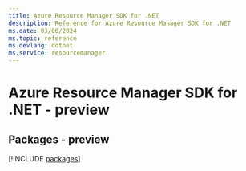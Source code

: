 ```yaml
---
title: Azure Resource Manager SDK for .NET
description: Reference for Azure Resource Manager SDK for .NET
ms.date: 03/06/2024
ms.topic: reference
ms.devlang: dotnet
ms.service: resourcemanager
---
```

# Azure Resource Manager SDK for .NET - preview
## Packages - preview
[!INCLUDE [packages](resource-manager-index.md)]